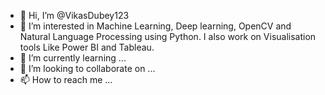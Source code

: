 - 👋 Hi, I’m @VikasDubey123
- 👀 I’m interested in Machine Learning, Deep learning, OpenCV and Natural Language Processing using Python. I also work on Visualisation tools Like Power BI and Tableau.
- 🌱 I’m currently learning ...
- 💞️ I’m looking to collaborate on ...
- 📫 How to reach me ...

<!---
VikasDubey123/VikasDubey123 is a ✨ special ✨ repository because its `README.md` (this file) appears on your GitHub profile.
You can click the Preview link to take a look at your changes.
--->
